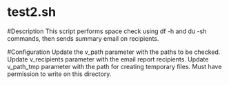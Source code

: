 # test2.sh

#Description
This script performs space check using df -h and du -sh commands, then sends summary email on recipients.

#Configuration
Update the v_path parameter with the paths to be checked.
Update v_recipients parameter with the email report recipients.
Update v_path_tmp parameter with the path for creating temporary files. Must have permission to write on this directory.
